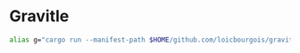 # Gravitle

```sh
alias g="cargo run --manifest-path $HOME/github.com/loicbourgois/gravitle/cli/Cargo.toml -- "
```
